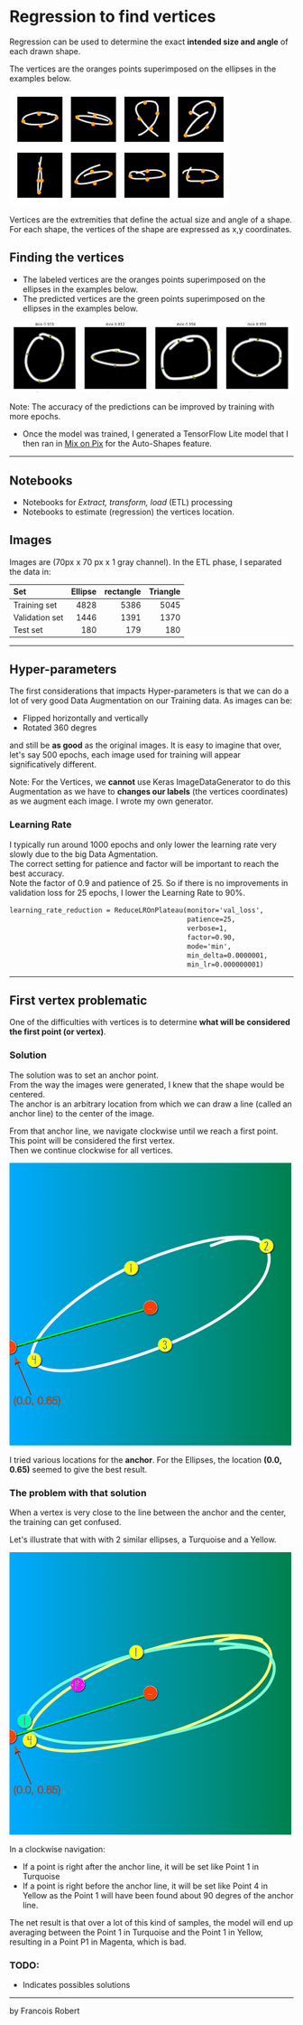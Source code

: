 # Regression to find vertices

Regression can be used to determine the exact **intended size and angle** of each drawn shape.

The vertices are the oranges points superimposed on the ellipses in the examples below.   

![examples](readme_images/vertices_ell.png)


Vertices are the extremities that define the actual size and angle of a shape.  
For each shape, the vertices of the shape are expressed as x,y coordinates.  


## Finding the vertices
- The labeled vertices are the oranges points superimposed on the ellipses in the examples below. 
- The predicted vertices are the green points superimposed on the ellipses in the examples below.

![examples](readme_images/predictions_ell.png)

Note: The accuracy of the predictions can be improved by training with more epochs.
- Once the model was trained, I generated a TensorFlow Lite model that I then ran in [Mix on Pix](https://apps.apple.com/us/app/mix-on-pix-text-on-photos/id633281586) for the Auto-Shapes feature.

---

## Notebooks
- Notebooks for *Extract, transform, load* (ETL) processing 
- Notebooks to estimate (regression) the vertices location.

## Images
Images are (70px x 70 px x 1 gray channel). In the ETL phase, I separated the data in:

| Set | Ellipse | rectangle | Triangle |
| :--------------|---------------: |---------------: |---------------: |
| Training set |  4828  | 5386  | 5045  |
| Validation set | 1446  | 1391  | 1370  |
| Test set | 180  | 179  | 180  |

---
## Hyper-parameters
The first considerations that impacts Hyper-parameters is that we can do a lot of very good Data Augmentation on our Training data.
As images can be:
- Flipped horizontally and vertically
- Rotated 360 degres

and still be **as good** as the original images. It is easy to imagine that over, let's say 500 epochs, each image used for training will appear significatively different.

Note: For the Vertices, we **cannot** use Keras ImageDataGenerator to do this Augmentation as we have to **changes our labels** (the vertices coordinates) as we augment each image. I wrote my own generator.

### Learning Rate
I typically run around 1000 epochs and only lower the learning rate very slowly due to the big Data Agmentation.   
The correct setting for patience and factor will be important to reach the best accuracy.  
Note the factor of 0.9 and patience of 25. So if there is no improvements in validation loss for 25 epochs, I lower the Learning Rate to 90%.
```
learning_rate_reduction = ReduceLROnPlateau(monitor='val_loss',
                                            patience=25,
                                            verbose=1,
                                            factor=0.90, 
                                            mode='min',
                                            min_delta=0.0000001,
                                            min_lr=0.000000001)
```
---
## First vertex problematic
One of the difficulties with vertices is to determine **what will be considered the first point (or vertex)**.

### Solution
The solution was to set an anchor point.  
From the way the images were generated, I knew that the shape would be centered.  
The anchor is an arbitrary location from which we can draw a line (called an anchor line) to the center of the image.

From that anchor line, we navigate clockwise until we reach a first point. This point will be considered the first vertex.  
Then we continue clockwise for all vertices.  

![first_point_anchor](readme_images/first_point_anchor.PNG)

I tried various locations for the **anchor**. For the Ellipses, the location **(0.0, 0.65)** seemed to give the best result.
  
### The problem with that solution
When a vertex is very close to the line between the anchor and the center, the training can get confused.  

Let's illustrate that with with 2 similar ellipses, a Turquoise and a Yellow. 


![first_point_issue](readme_images/first_point_issue.PNG)

In a clockwise navigation:
- If a point is right after the anchor line, it will be set like Point 1 in Turquoise
- If a point is right before the anchor line, it will be set like Point 4 in Yellow as the Point 1 will have been found about 90 degres of the anchor line.

The net result is that over a lot of this kind of samples, the model will end up averaging between the Point 1 in Turquoise and the Point 1 in Yellow, resulting in a Point P1 in Magenta, which is bad.

### TODO:
- Indicates possibles solutions

---
by Francois Robert 

